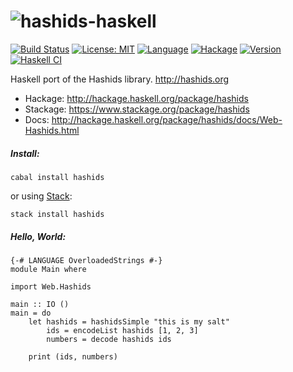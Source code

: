 # ![hashids-haskell](http://hashids.org/public/img/hashids-logo-normal.png "Hashids")
[![Build Status](https://img.shields.io/travis/laserpants/hashids-haskell/master.svg?style=flat)](https://travis-ci.org/laserpants/hashids-haskell) [![License: MIT](https://img.shields.io/badge/license-MIT-yellow.svg)](https://opensource.org/licenses/MIT) [![Language](https://img.shields.io/badge/language-Haskell-orange.svg)](https://www.haskell.org/) [![Hackage](https://img.shields.io/hackage/v/hashids.svg)](http://hackage.haskell.org/package/hashids)  [![Version](https://img.shields.io/badge/hashids--version-1.0-blue.svg?colorB=ff69b4)](http://hashids.org/)
[![Haskell CI](https://github.com/laserpants/hashids-haskell/actions/workflows/haskell.yml/badge.svg)](https://github.com/laserpants/hashids-haskell/actions/workflows/haskell.yml)

Haskell port of the Hashids library. http://hashids.org

* Hackage: http://hackage.haskell.org/package/hashids
* Stackage: https://www.stackage.org/package/hashids
* Docs: http://hackage.haskell.org/package/hashids/docs/Web-Hashids.html

##### Install:

```
cabal install hashids
```

or using [Stack](https://www.haskellstack.org/):

```
stack install hashids
```

##### Hello, World:

```
{-# LANGUAGE OverloadedStrings #-}
module Main where

import Web.Hashids

main :: IO ()
main = do
    let hashids = hashidsSimple "this is my salt"
        ids = encodeList hashids [1, 2, 3]
        numbers = decode hashids ids

    print (ids, numbers)
```
